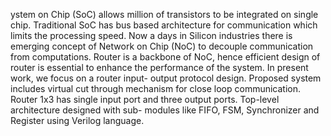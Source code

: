 ystem on Chip (SoC) allows million of transistors to be integrated on single chip. Traditional SoC has bus based architecture for communication which limits the processing speed. Now a days in Silicon industries there is emerging concept of Network on Chip (NoC) to decouple communication from computations. Router is a backbone of NoC, hence efficient design of router is essential to enhance the performance of the system. In present work, we focus on a router input- output protocol design. Proposed system includes virtual cut through mechanism for close loop communication. Router 1x3 has single input port and three output ports. Top-level architecture designed with sub- modules like FIFO, FSM, Synchronizer and Register using Verilog language.

